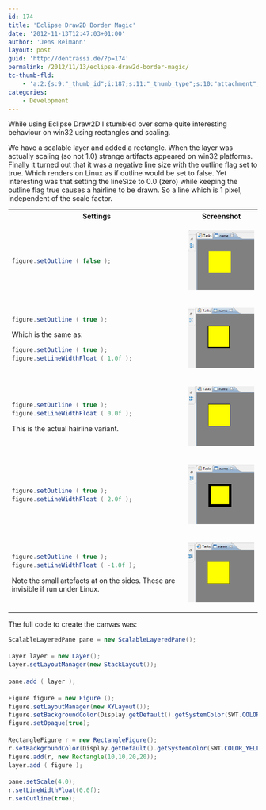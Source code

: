 ```yaml
---
id: 174
title: 'Eclipse Draw2D Border Magic'
date: '2012-11-13T12:47:03+01:00'
author: 'Jens Reimann'
layout: post
guid: 'http://dentrassi.de/?p=174'
permalink: /2012/11/13/eclipse-draw2d-border-magic/
tc-thumb-fld:
    - 'a:2:{s:9:"_thumb_id";i:187;s:11:"_thumb_type";s:10:"attachment";}'
categories:
    - Development
---
```


While using Eclipse Draw2D I stumbled over some quite interesting behaviour on win32 using rectangles and scaling.

<!-- more -->

We have a scalable layer and added a rectangle. When the layer was actually scaling (so not 1.0) strange artifacts appeared on win32 platforms. Finally it turned out that it was a negative line size with the outline flag set to true. Which renders on Linux as if outline would be set to false. Yet interesting was that setting the lineSize to 0.0 (zero) while keeping the outline flag true causes a hairline to be drawn. So a line which is 1 pixel, independent of the scale factor.

<table class="table">

<tr><th>Settings</th><th>Screenshot</th></tr>

<!--  row 1 -->

<tr><td>

```java
figure.setOutline ( false );
```
</td><td>

![](/wp-content/uploads/line1s.png "line1s")

</td></tr>

<!--  row 2 -->

<tr><td>

```java
figure.setOutline ( true );
```

Which is the same as:

```java
figure.setOutline ( true );
figure.setLineWidthFloat ( 1.0f );
```

</td><td>

![](/wp-content/uploads/line2s.png "line2s")

</td></tr>

<!--  row 3 -->

<tr><td>

```java
figure.setOutline ( true );
figure.setLineWidthFloat ( 0.0f );
```

This is the actual hairline variant.

</td><td>

![](/wp-content/uploads/line3s.png "line3s")

</td></tr>

<!--  row 4 -->

<tr><td>

```java
figure.setOutline ( true );
figure.setLineWidthFloat ( 2.0f );
```

</td><td>

![](/wp-content/uploads/line4s.png "line4s")

</td></tr>

<!--  row 5 -->

<tr><td>

```java
figure.setOutline ( true );
figure.setLineWidthFloat ( -1.0f );
```

Note the small artefacts at on the sides. These are invisible if run under Linux.

</td><td>

![](/wp-content/uploads/line5s.png "line5s")

</td></tr>

</table>

The full code to create the canvas was:

```java
ScalableLayeredPane pane = new ScalableLayeredPane();

Layer layer = new Layer();
layer.setLayoutManager(new StackLayout());

pane.add ( layer );

Figure figure = new Figure ();
figure.setLayoutManager(new XYLayout());
figure.setBackgroundColor(Display.getDefault().getSystemColor(SWT.COLOR_DARK_GRAY));
figure.setOpaque(true);

RectangleFigure r = new RectangleFigure();
r.setBackgroundColor(Display.getDefault().getSystemColor(SWT.COLOR_YELLOW));
figure.add(r, new Rectangle(10,10,20,20));
layer.add ( figure );

pane.setScale(4.0);
r.setLineWidthFloat(0.0f);
r.setOutline(true);
```
